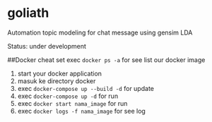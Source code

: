 # goliath
Automation topic modeling for chat message using gensim LDA

Status: under development

##Docker cheat set
exec `docker ps -a` for see list our docker image

1. start your docker application
2. masuk ke directory docker
3. exec `docker-compose up --build -d` for update
3. exec `docker-compose up -d` for run
3. exec `docker start nama_image` for run
4. exec `docker logs -f nama_image` for see log
